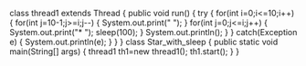 class thread1 extends Thread
{
    public void run()
    {
        try
        {
            for(int i=0;i<=10;i++)
            {
                for(int j=10-1;j>=i;j--)
                {
                    System.out.print(" ");
                }
                for(int j=0;j<=i;j++)
                {
                    System.out.print("* ");
                    sleep(100);
                }
                System.out.println();
            }
        }
        catch(Exception e)
        {
            System.out.println(e);
        }
    }
}
class Star_with_sleep
{
    public static void main(String[] args) {
        thread1 th1=new thread1();
        th1.start();
    }
}
